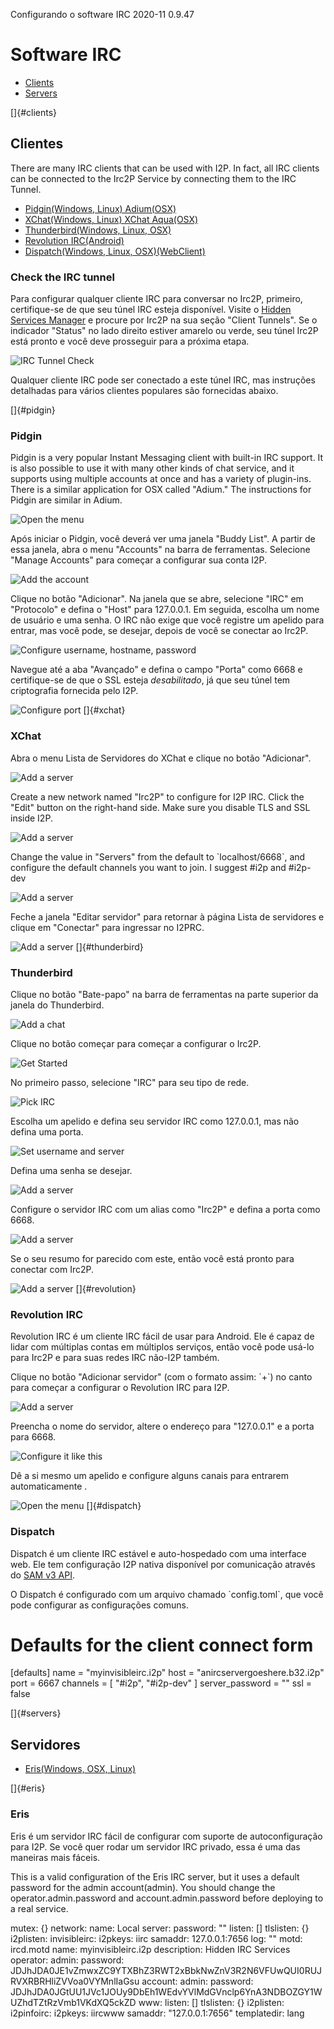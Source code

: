  Configurando o
software IRC 2020-11
0.9.47 

# Software IRC

- [Clients](#clients)
- [Servers](#servers)

[]{#clients}

## Clientes

There are many IRC clients that can be used with I2P. In fact, all IRC
clients can be connected to the Irc2P Service by connecting them to the
IRC Tunnel.

- [Pidgin(Windows, Linux) Adium(OSX)](#pidgin)
- [XChat(Windows, Linux) XChat Aqua(OSX)](#xchat)
- [Thunderbird(Windows, Linux, OSX)](#thunderbird)
- [Revolution IRC(Android)](#revolution)
- [Dispatch(Windows, Linux, OSX)(WebClient)](#dispatch)

### Check the IRC tunnel

Para configurar qualquer cliente IRC para conversar no Irc2P, primeiro,
certifique-se de que seu túnel IRC esteja disponível. Visite o [Hidden
Services Manager](http://127.0.0.1:7657/i2ptunnel/) e procure por Irc2P
na sua seção \"Client Tunnels\". Se o indicador \"Status\" no lado
direito estiver amarelo ou verde, seu túnel Irc2P está pronto e você
deve prosseguir para a próxima etapa.

![IRC Tunnel
Check](images/irc/tuncheck-irc-all.png "IRC Tunnel Check")

Qualquer cliente IRC pode ser conectado a este túnel IRC, mas instruções
detalhadas para vários clientes populares são fornecidas abaixo.

[]{#pidgin}

### Pidgin

Pidgin is a very popular Instant Messaging client with built-in IRC
support. It is also possible to use it with many other kinds of chat
service, and it supports using multiple accounts at once and has a
variety of plugin-ins. There is a similar application for OSX called
\"Adium.\" The instructions for Pidgin are similar in Adium.

![Open the
menu](images/irc/pidgin-irc-0.png "Pidgin Step One")

Após iniciar o Pidgin, você deverá ver uma janela \"Buddy List\". A
partir de essa janela, abra o menu \"Accounts\" na barra de ferramentas.
Selecione \"Manage Accounts\" para começar a configurar sua conta I2P.

![Add the
account](images/irc/pidgin-irc-1.png "Pidgin Step Two")

Clique no botão \"Adicionar\". Na janela que se abre, selecione \"IRC\"
em \"Protocolo\" e defina o \"Host\" para 127.0.0.1. Em seguida, escolha
um nome de usuário e uma senha. O IRC não exige que você registre um
apelido para entrar, mas você pode, se desejar, depois de você se
conectar ao Irc2P.

![Configure username, hostname,
password](images/irc/pidgin-irc-2.png "Pidgin Step Three")

Navegue até a aba \"Avançado\" e defina o campo \"Porta\" como 6668 e
certifique-se de que o SSL esteja *desabilitado*, já que seu túnel tem
criptografia fornecida pelo I2P.

![Configure
port](images/irc/pidgin-irc-3.png "Pidgin Step Four")
[]{#xchat}

### XChat

Abra o menu Lista de Servidores do XChat e clique no botão
\"Adicionar\".

![Add a
server](images/irc/xchat-irc-0.png "XChat Step One")

Create a new network named \"Irc2P\" to configure for I2P IRC. Click the
\"Edit\" button on the right-hand side. Make sure you disable TLS and
SSL inside I2P.

![Add a
server](images/irc/xchat-irc-1.png "XChat Step Two")

Change the value in \"Servers\" from the default to \`localhost/6668\`,
and configure the default channels you want to join. I suggest #i2p and
#i2p-dev

![Add a
server](images/irc/xchat-irc-2.png "XChat Step Three")

Feche a janela \"Editar servidor\" para retornar à página Lista de
servidores e clique em \"Conectar\" para ingressar no I2PRC.

![Add a
server](images/irc/xchat-irc-3.png "XChat Step Four")
[]{#thunderbird}

### Thunderbird

Clique no botão \"Bate-papo\" na barra de ferramentas na parte superior
da janela do Thunderbird.

![Add a
chat](images/irc/thunderbird-irc-0.png "Thunderbird Step One")

Clique no botão começar para começar a configurar o Irc2P.

![Get
Started](images/irc/thunderbird-irc-1.png "Thunderbird Step Two")

No primeiro passo, selecione \"IRC\" para seu tipo de rede.

![Pick
IRC](images/irc/thunderbird-irc-2.png "Thunderbird Step Three")

Escolha um apelido e defina seu servidor IRC como 127.0.0.1, mas não
defina uma porta.

![Set username and
server](images/irc/thunderbird-irc-3.png "Thunderbird Step Four")

Defina uma senha se desejar.

![Add a
server](images/irc/thunderbird-irc-4.png "Thunderbird Step Five")

Configure o servidor IRC com um alias como \"Irc2P\" e defina a porta
como 6668.

![Add a
server](images/irc/thunderbird-irc-5.png "Thunderbird Step Six")

Se o seu resumo for parecido com este, então você está pronto para
conectar com Irc2P.

![Add a
server](images/irc/thunderbird-irc-6.png "Thunderbird Step Seven")
[]{#revolution}

### Revolution IRC

Revolution IRC é um cliente IRC fácil de usar para Android. Ele é capaz
de lidar com múltiplas contas em múltiplos serviços, então você pode
usá-lo para Irc2P e para suas redes IRC não-I2P também.

Clique no botão \"Adicionar servidor\" (com o formato assim: \`+\`) no
canto para começar a configurar o Revolution IRC para I2P.

![Add a
server](images/irc/revolution-irc-0.png "Revolution Step One")

Preencha o nome do servidor, altere o endereço para \"127.0.0.1\" e a
porta para 6668.

![Configure it like
this](images/irc/revolution-irc-1.png "Revolution Step Two")

Dê a si mesmo um apelido e configure alguns canais para entrarem
automaticamente .

![Open the
menu](images/irc/revolution-irc-2.png "Revolution Step Three")
[]{#dispatch}

### Dispatch

Dispatch é um cliente IRC estável e auto-hospedado com uma interface
web. Ele tem configuração I2P nativa disponível por comunicação através
do [SAM v3 API]().

O Dispatch é configurado com um arquivo chamado \`config.toml\`, que
você pode configurar as configurações comuns.

 # Defaults for the client connect form
 [defaults]
 name = "myinvisibleirc.i2p"
 host = "anircservergoeshere.b32.i2p"
 port = 6667
 channels = [
 "#i2p",
 "#i2p-dev"
 ]
 server_password = ""
 ssl = false

[]{#servers}

## Servidores

- [Eris(Windows, OSX, Linux)](#eris)

[]{#eris}

### Eris

Eris é um servidor IRC fácil de configurar com suporte de
autoconfiguração para I2P. Se você quer rodar um servidor IRC privado,
essa é uma das maneiras mais fáceis.

This is a valid configuration of the Eris IRC server, but it uses a
default password for the admin account(admin). You should change the
operator.admin.password and account.admin.password before deploying to a
real service.

 mutex: {}
 network:
 name: Local
 server:
 password: ""
 listen: []
 tlslisten: {}
 i2plisten:
 invisibleirc:
 i2pkeys: iirc
 samaddr: 127.0.0.1:7656
 log: ""
 motd: ircd.motd
 name: myinvisibleirc.i2p
 description: Hidden IRC Services
 operator:
 admin:
 password: JDJhJDA0JE1vZmwxZC9YTXBhZ3RWT2xBbkNwZnV3R2N6VFUwQUI0RUJRVXRBRHliZVVoa0VYMnlIaGsu
 account:
 admin:
 password: JDJhJDA0JGtUU1JVc1JOUy9DbEh1WEdvYVlMdGVnclp6YnA3NDBOZGY1WUZhdTZtRzVmb1VKdXQ5ckZD
 www: 
 listen: []
 tlslisten: {}
 i2plisten:
 i2pinfoirc:
 i2pkeys: iircwww
 samaddr: "127.0.0.1:7656"
 templatedir: lang


